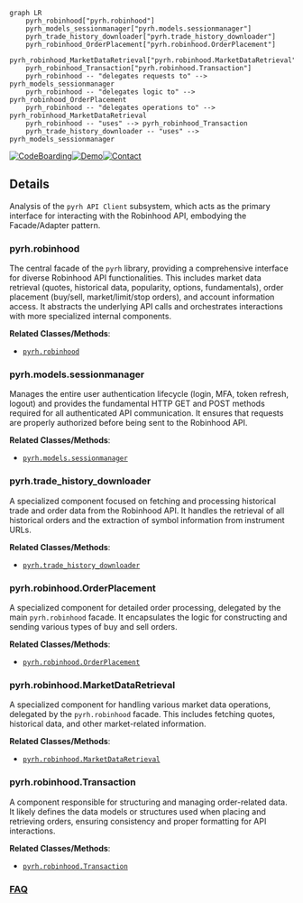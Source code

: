 ```mermaid
graph LR
    pyrh_robinhood["pyrh.robinhood"]
    pyrh_models_sessionmanager["pyrh.models.sessionmanager"]
    pyrh_trade_history_downloader["pyrh.trade_history_downloader"]
    pyrh_robinhood_OrderPlacement["pyrh.robinhood.OrderPlacement"]
    pyrh_robinhood_MarketDataRetrieval["pyrh.robinhood.MarketDataRetrieval"]
    pyrh_robinhood_Transaction["pyrh.robinhood.Transaction"]
    pyrh_robinhood -- "delegates requests to" --> pyrh_models_sessionmanager
    pyrh_robinhood -- "delegates logic to" --> pyrh_robinhood_OrderPlacement
    pyrh_robinhood -- "delegates operations to" --> pyrh_robinhood_MarketDataRetrieval
    pyrh_robinhood -- "uses" --> pyrh_robinhood_Transaction
    pyrh_trade_history_downloader -- "uses" --> pyrh_models_sessionmanager
```

[![CodeBoarding](https://img.shields.io/badge/Generated%20by-CodeBoarding-9cf?style=flat-square)](https://github.com/CodeBoarding/GeneratedOnBoardings)[![Demo](https://img.shields.io/badge/Try%20our-Demo-blue?style=flat-square)](https://www.codeboarding.org/demo)[![Contact](https://img.shields.io/badge/Contact%20us%20-%20contact@codeboarding.org-lightgrey?style=flat-square)](mailto:contact@codeboarding.org)

## Details

Analysis of the `pyrh API Client` subsystem, which acts as the primary interface for interacting with the Robinhood API, embodying the Facade/Adapter pattern.

### pyrh.robinhood
The central facade of the `pyrh` library, providing a comprehensive interface for diverse Robinhood API functionalities. This includes market data retrieval (quotes, historical data, popularity, options, fundamentals), order placement (buy/sell, market/limit/stop orders), and account information access. It abstracts the underlying API calls and orchestrates interactions with more specialized internal components.


**Related Classes/Methods**:

- <a href="https://github.com/robinhood-unofficial/pyrh/blob/master/pyrh/robinhood.py" target="_blank" rel="noopener noreferrer">`pyrh.robinhood`</a>


### pyrh.models.sessionmanager
Manages the entire user authentication lifecycle (login, MFA, token refresh, logout) and provides the fundamental HTTP GET and POST methods required for all authenticated API communication. It ensures that requests are properly authorized before being sent to the Robinhood API.


**Related Classes/Methods**:

- <a href="https://github.com/robinhood-unofficial/pyrh/blob/master/pyrh/models/sessionmanager.py" target="_blank" rel="noopener noreferrer">`pyrh.models.sessionmanager`</a>


### pyrh.trade_history_downloader
A specialized component focused on fetching and processing historical trade and order data from the Robinhood API. It handles the retrieval of all historical orders and the extraction of symbol information from instrument URLs.


**Related Classes/Methods**:

- <a href="https://github.com/robinhood-unofficial/pyrh/blob/master/pyrh/trade_history_downloader.py" target="_blank" rel="noopener noreferrer">`pyrh.trade_history_downloader`</a>


### pyrh.robinhood.OrderPlacement
A specialized component for detailed order processing, delegated by the main `pyrh.robinhood` facade. It encapsulates the logic for constructing and sending various types of buy and sell orders.


**Related Classes/Methods**:

- <a href="https://github.com/robinhood-unofficial/pyrh/blob/master/pyrh/robinhood.py" target="_blank" rel="noopener noreferrer">`pyrh.robinhood.OrderPlacement`</a>


### pyrh.robinhood.MarketDataRetrieval
A specialized component for handling various market data operations, delegated by the `pyrh.robinhood` facade. This includes fetching quotes, historical data, and other market-related information.


**Related Classes/Methods**:

- <a href="https://github.com/robinhood-unofficial/pyrh/blob/master/pyrh/robinhood.py" target="_blank" rel="noopener noreferrer">`pyrh.robinhood.MarketDataRetrieval`</a>


### pyrh.robinhood.Transaction
A component responsible for structuring and managing order-related data. It likely defines the data models or structures used when placing and retrieving orders, ensuring consistency and proper formatting for API interactions.


**Related Classes/Methods**:

- <a href="https://github.com/robinhood-unofficial/pyrh/blob/master/pyrh/robinhood.py" target="_blank" rel="noopener noreferrer">`pyrh.robinhood.Transaction`</a>




### [FAQ](https://github.com/CodeBoarding/GeneratedOnBoardings/tree/main?tab=readme-ov-file#faq)